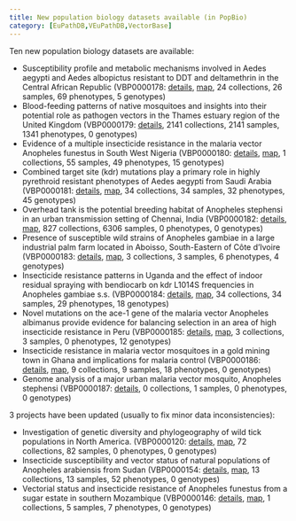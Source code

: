 ```yaml
---
title: New population biology datasets available (in PopBio)
category: [EuPathDB,VEuPathDB,VectorBase]
---
```

Ten new population biology datasets are available:

<ul>
<li>Susceptibility profile and metabolic mechanisms involved in Aedes aegypti and Aedes albopictus resistant to DDT and deltamethrin in the Central African Republic (VBP0000178: <a href="/popbio/project?id=VBP0000178">details</a>, <a href="/popbio/map/?projectID=VBP0000178">map</a>, 24 collections, 26 samples, 69 phenotypes, 5 genotypes)</li>
<li>Blood-feeding patterns of native mosquitoes and insights into their potential role as pathogen vectors in the Thames estuary region of the United Kingdom (VBP0000179: <a href="/popbio/project?id=VBP0000179">details</a>, 2141 collections, 2141 samples, 1341 phenotypes, 0 genotypes)</li>
<li>Evidence of a multiple insecticide resistance in the malaria vector Anopheles funestus in South West Nigeria (VBP0000180: <a href="/popbio/project?id=VBP0000180">details</a>, <a href="/popbio/map/?projectID=VBP0000180">map</a>, 1 collections, 55 samples, 49 phenotypes, 15 genotypes)</li>
<li>Combined target site (kdr) mutations play a primary role in highly pyrethroid resistant phenotypes of Aedes aegypti from Saudi Arabia (VBP0000181: <a href="/popbio/project?id=VBP0000181">details</a>, <a href="/popbio/map/?projectID=VBP0000181">map</a>, 34 collections, 34 samples, 32 phenotypes, 45 genotypes)</li>
<li>Overhead tank is the potential breeding habitat of Anopheles stephensi in an urban transmission setting of Chennai, India (VBP0000182: <a href="/popbio/project?id=VBP0000182">details</a>, <a href="/popbio/map/?projectID=VBP0000182">map</a>, 827 collections, 6306 samples, 0 phenotypes, 0 genotypes)</li>
<li>Presence of susceptible wild strains of Anopheles gambiae in a large industrial palm farm located in Aboisso, South-Eastern of Côte d’Ivoire (VBP0000183: <a href="/popbio/project?id=VBP0000183">details</a>, <a href="/popbio/map/?projectID=VBP0000183">map</a>, 3 collections, 3 samples, 6 phenotypes, 4 genotypes)</li>
<li>Insecticide resistance patterns in Uganda and the effect of indoor residual spraying with bendiocarb on kdr L1014S frequencies in Anopheles gambiae s.s. (VBP0000184: <a href="/popbio/project?id=VBP0000184">details</a>, <a href="/popbio/map/?projectID=VBP0000184">map</a>, 34 collections, 34 samples, 29 phenotypes, 18 genotypes)</li>
<li>Novel mutations on the ace-1 gene of the malaria vector Anopheles albimanus provide evidence for balancing selection in an area of high insecticide resistance in Peru (VBP0000185: <a href="/popbio/project?id=VBP0000185">details</a>, <a href="/popbio/map/?projectID=VBP0000185">map</a>, 3 collections, 3 samples, 0 phenotypes, 12 genotypes)</li>
<li>Insecticide resistance in malaria vector mosquitoes
in a gold mining town in Ghana and implications for
malaria control (VBP0000186: <a href="/popbio/project?id=VBP0000186">details</a>, <a href="/popbio/map/?projectID=VBP0000186">map</a>, 9 collections, 9 samples, 18 phenotypes, 0 genotypes)</li>
<li>Genome analysis of a major urban malaria vector mosquito, Anopheles stephensi (VBP0000187: <a href="/popbio/project?id=VBP0000187">details</a>, 0 collections, 1 samples, 0 phenotypes, 0 genotypes)</li>
</ul>
3 projects have been updated (usually to fix minor data inconsistencies):<br/>
<ul>
<li>Investigation of genetic diversity and phylogeography of wild tick populations in North America. (VBP0000120: <a href="/popbio/project?id=VBP0000120">details</a>, <a href="/popbio/map/?projectID=VBP0000120">map</a>, 72 collections, 82 samples, 0 phenotypes, 0 genotypes)</li>
<li>Insecticide susceptibility and vector status of natural populations of Anopheles arabiensis from Sudan (VBP0000154: <a href="/popbio/project?id=VBP0000154">details</a>, <a href="/popbio/map/?projectID=VBP0000154">map</a>, 13 collections, 13 samples, 52 phenotypes, 0 genotypes)</li>
<li>Vectorial status and insecticide resistance of Anopheles funestus from a sugar estate in southern Mozambique (VBP0000146: <a href="/popbio/project?id=VBP0000146">details</a>, <a href="/popbio/map/?projectID=VBP0000146">map</a>, 1 collections, 5 samples, 7 phenotypes, 0 genotypes)</li>
</ul>
</p>
